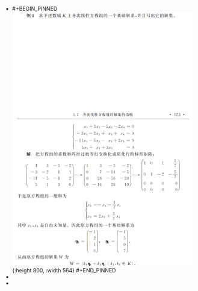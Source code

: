 - #+BEGIN_PINNED
  ![image.png](../assets/image_1692869538176_0.png){:height 800, :width 564}
  #+END_PINNED
-
-